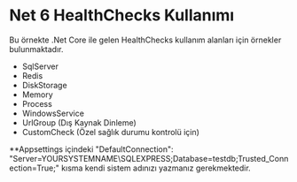 # Net 6 HealthChecks Kullanımı

Bu örnekte .Net Core ile gelen HealthChecks kullanım alanları için örnekler bulunmaktadır.

- SqlServer
- Redis
- DiskStorage
- Memory
- Process
- WindowsService
- UrlGroup (Dış Kaynak Dinleme)
- CustomCheck (Özel sağlık durumu kontrolü için)


**Appsettings içindeki "DefaultConnection": "Server=YOURSYSTEMNAME\\SQLEXPRESS;Database=testdb;Trusted_Connection=True;" kısma kendi sistem adınızı yazmanız gerekmektedir.
